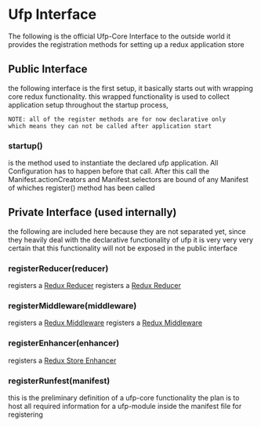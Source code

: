 # Ufp Interface

The following is the official Ufp-Core Interface to the outside world it provides the registration methods for setting up a redux application store

## Public Interface

the following interface is the first setup, it basically starts out with wrapping core redux functionality. this wrapped functionality is used to collect application setup throughout the startup process,

    NOTE: all of the register methods are for now declarative only
    which means they can not be called after application start



### startup()

is the method used to instantiate the declared ufp application. All Configuration has to happen before that call. After this
call the Manifest.actionCreators and Manifest.selectors are bound of any Manifest of whiches register() method has been called

## Private Interface (used internally)


 the following are included here because they are not separated yet, since they heavily deal with
 the declarative functionality of ufp it is very very very certain that this functionality will not
 be exposed in the public interface

### registerReducer(reducer)

registers a [Redux Reducer](http://redux.js.org/docs/basics/Reducers.html)
registers a [Redux Reducer](http://redux.js.org/docs/Glossary.html#reducer)



### registerMiddleware(middleware)

registers a [Redux Middleware](http://redux.js.org/docs/advanced/Middleware.html)
registers a [Redux Middleware](http://redux.js.org/docs/Glossary.html#middleware)

### registerEnhancer(enhancer)

registers a [Redux Store Enhancer](http://redux.js.org/docs/api/createStore.html#arguments)

### registerRunfest(manifest)

this is the preliminary definition of a ufp-core functionality the plan is to host all required information for a ufp-module inside the manifest file for registering
